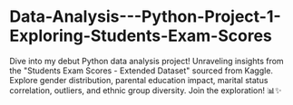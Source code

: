 # Data-Analysis---Python-Project-1-Exploring-Students-Exam-Scores
Dive into my debut Python data analysis project! Unraveling insights from the "Students Exam Scores - Extended Dataset" sourced from Kaggle. Explore gender distribution, parental education impact, marital status correlation, outliers, and ethnic group diversity. Join the exploration! 📊✨
